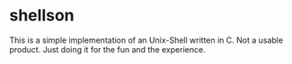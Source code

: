 # shellson
This is a simple implementation of an Unix-Shell written in C.
Not a usable product.
Just doing it for the fun and the experience.
